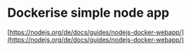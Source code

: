# Dockerise simple node app

[https://nodejs.org/de/docs/guides/nodejs-docker-webapp/](https://nodejs.org/de/docs/guides/nodejs-docker-webapp/)

